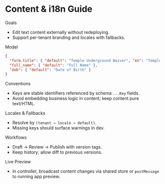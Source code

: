 # Content & i18n Guide

Goals
- Edit text content externally without redeploying.
- Support per-tenant branding and locales with fallbacks.

Model
```json
{
  "form.title": { "default": "Temple Underground Waiver", "en": "Temple Underground Waiver" },
  "full_name": { "default": "Full Name" },
  "dob": { "default": "Date of Birth" }
}
```

Conventions
- Keys are stable identifiers referenced by schema `...Key` fields.
- Avoid embedding business logic in content; keep content pure text/HTML.

Locales & Fallbacks
- Resolve by `(tenant → locale → default)`.
- Missing keys should surface warnings in dev.

Workflows
- Draft → Review → Publish with version tags.
- Keep history; allow diff to previous versions.

Live Preview
- In controller, broadcast content changes via shared store or `postMessage` to running app preview.


